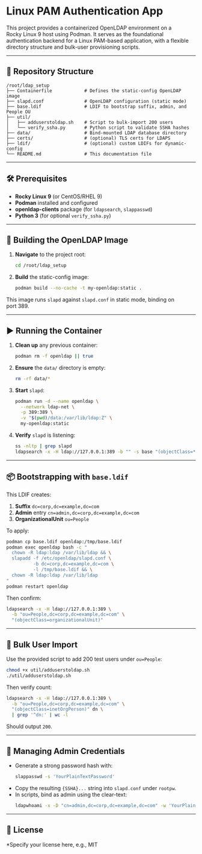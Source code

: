 # Linux PAM Authentication App

This project provides a containerized OpenLDAP environment on a Rocky Linux 9 host using Podman. It serves as the foundational authentication backend for a Linux PAM-based application, with a flexible directory structure and bulk-user provisioning scripts.

---

## 📂 Repository Structure

```
/root/ldap_setup
├── Containerfile            # Defines the static-config OpenLDAP image
├── slapd.conf               # OpenLDAP configuration (static mode)
├── base.ldif                # LDIF to bootstrap suffix, admin, and People OU
├── util/
│   ├── adduserstoldap.sh    # Script to bulk-import 200 users
│   └── verify_ssha.py       # Python script to validate SSHA hashes
├── data/                    # Bind-mounted LDAP database directory
├── certs/                   # (optional) TLS certs for LDAPS
├── ldif/                    # (optional) custom LDIFs for dynamic-config
└── README.md                # This documentation file
```

---

## 🛠 Prerequisites

- **Rocky Linux 9** (or CentOS/RHEL 9)
- **Podman** installed and configured
- **openldap-clients** package (for `ldapsearch`, `slappasswd`)
- **Python 3** (for optional `verify_ssha.py`)

---

## 🚀 Building the OpenLDAP Image

1. **Navigate** to the project root:
   ```bash
   cd /root/ldap_setup
   ```
2. **Build** the static-config image:
   ```bash
   podman build --no-cache -t my-openldap:static .
   ```

This image runs `slapd` against `slapd.conf` in static mode, binding on port 389.

---

## ▶️ Running the Container

1. **Clean up** any previous container:
   ```bash
   podman rm -f openldap || true
   ```
2. **Ensure** the `data/` directory is empty:
   ```bash
   rm -rf data/*
   ```
3. **Start** `slapd`:
   ```bash
   podman run -d --name openldap \
     --network ldap-net \
     -p 389:389 \
     -v "$(pwd)/data:/var/lib/ldap:Z" \
     my-openldap:static
   ```
4. **Verify** `slapd` is listening:
   ```bash
   ss -nltp | grep slapd
   ldapsearch -x -H ldap://127.0.0.1:389 -b "" -s base "(objectClass=*)"
   ```

---

## 📦 Bootstrapping with `base.ldif`

This LDIF creates:

1. **Suffix** `dc=corp,dc=example,dc=com`
2. **Admin** entry `cn=admin,dc=corp,dc=example,dc=com`
3. **OrganizationalUnit** `ou=People`

To apply:

```bash
podman cp base.ldif openldap:/tmp/base.ldif
podman exec openldap bash -c "
  chown -R ldap:ldap /var/lib/ldap && \
  slapadd -f /etc/openldap/slapd.conf \
          -b dc=corp,dc=example,dc=com \
          -l /tmp/base.ldif && \
  chown -R ldap:ldap /var/lib/ldap
"
podman restart openldap
```

Then confirm:

```bash
ldapsearch -x -H ldap://127.0.0.1:389 \
  -b "ou=People,dc=corp,dc=example,dc=com" \
  "(objectClass=organizationalUnit)"
```

---

## 👥 Bulk User Import

Use the provided script to add 200 test users under `ou=People`:

```bash
chmod +x util/adduserstoldap.sh
./util/adduserstoldap.sh
```

Then verify count:

```bash
ldapsearch -x -H ldap://127.0.0.1:389 \
  -b "ou=People,dc=corp,dc=example,dc=com" \
  "(objectClass=inetOrgPerson)" dn \
  | grep '^dn:' | wc -l
```  
Should output `200`.

---

## 🔐 Managing Admin Credentials

- Generate a strong password hash with:
  ```bash
  slappasswd -s 'YourPlainTextPassword'
  ```
- Copy the resulting `{SSHA}...` string into `slapd.conf` under `rootpw`.
- In scripts, bind as admin using the clear-text:
  ```bash
  ldapwhoami -x -D "cn=admin,dc=corp,dc=example,dc=com" -w 'YourPlainTextPassword'
  ```
---

## 📄 License

*Specify your license here, e.g., MIT

